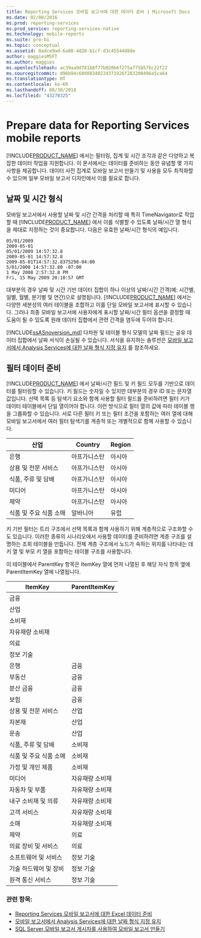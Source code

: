 ```yaml
---
title: Reporting Services 모바일 보고서에 대한 데이터 준비 | Microsoft Docs
ms.date: 02/08/2016
ms.prod: reporting-services
ms.prod_service: reporting-services-native
ms.technology: mobile-reports
ms.suite: pro-bi
ms.topic: conceptual
ms.assetid: 8adce9ad-6a08-4d20-b1cf-d3c45544d8de
author: maggiesMSFT
ms.author: maggies
ms.openlocfilehash: ac39aa9d781b8f77b020b6f275a775b57bc22f22
ms.sourcegitcommit: d96b94c60d88340224371926f283200496a5ca64
ms.translationtype: HT
ms.contentlocale: ko-KR
ms.lasthandoff: 08/30/2018
ms.locfileid: "43278325"
---
```

# <a name="prepare-data-for-reporting-services-mobile-reports"></a>Prepare data for Reporting Services mobile reports
  
[!INCLUDE[PRODUCT_NAME](../../includes/ss-mobilereptpub-long.md)] 에서는 필터링, 집계 및 시간 조각과 같은 다양하고 복잡한 데이터 작업을 지원합니다. 이 문서에서는 데이터를 준비하는 동안 유념할 몇 가지 사항을 제공합니다. 데이터 사전 집계로 모바일 보고서 만들기 및 사용을 모두 최적화할 수 있으며 일부 모바일 보고서 디자인에서 이를 필요로 합니다.   
  
## <a name="date-and-time-formats"></a>날짜 및 시간 형식 
모바일 보고서에서 사용할 날짜 및 시간 간격을 처리할 때 특히 TimeNavigator로 작업할 때 [!INCLUDE[PRODUCT_NAME](../../includes/ss-mobilereptpub-short.md)] 에서 이를 식별할 수 있도록 날짜/시간 열 형식을 제대로 지정하는 것이 중요합니다. 다음은 유효한 날짜/시간 형식의 예입니다.  
  
    05/01/2009    
    2009-05-01    
    05/01/2009 14:57:32.8    
    2009-05-01 14:57:32.8    
    2009-05-01T14:57:32.8375298-04:00    
    5/01/2008 14:57:32.80 -07:00    
    1 May 2008 2:57:32.8 PM    
    Fri, 15 May 2009 20:10:57 GMT    
  
대부분의 경우 날짜 및 시간 기반 데이터 집합이 하나 이상의 날짜/시간 간격(예: 시간별, 일별, 월별, 분기별 및 연간)으로 설명됩니다. [!INCLUDE[PRODUCT_NAME](../../includes/ss-mobilereptpub-short.md)] 에서는 다양한 세분성의 여러 테이블을 조합하고 이를 단일 모바일 보고서에 표시할 수 있습니다. 그러나 최종 모바일 보고서에 사용자에게 표시할 날짜/시간 필터 옵션을 결정할 때 도움이 될 수 있도록 원래 데이터 집합에서 관련 간격을 염두에 두어야 합니다.  

[!INCLUDE[ssASnoversion_md](../../includes/ssasnoversion-md.md)] 다차원 및 테이블 형식 모델의 날짜 필드는 공유 데이터 집합에서 날짜 서식이 손실될 수 있습니다. 서식을 유지하는 솔루션은 [모바일 보고서에서 Analysis Services에 대한 날짜 형식 지정 유지](../../reporting-services/mobile-reports/retain-date-formatting-for-analysis-services-in-mobile-reports.md) 를 참조하세요.
  
## <a name="preparing-filter-data"></a>필터 데이터 준비 ##  
[!INCLUDE[PRODUCT_NAME](../../includes/ss-mobilereptpub-short.md)] 에서 날짜/시간 필드 및 키 필드 모두를 기반으로 데이터를 필터링할 수 있습니다. 키 필드는 숫자일 수 있지만 대부분의 경우 ID 또는 문자열 값입니다. 선택 목록 등 탐색기 요소와 함께 사용할 필터 필드를 준비하려면 필터 키가 데이터 테이블에서 단일 열이어야 합니다. 이런 방식으로 필터 열의 값에 따라 테이블 행을 그룹화할 수 있습니다. 서로 다른 필터 키 또는 필터 조건을 포함하는 여러 열에 대해 모바일 보고서에서 여러 필터 탐색기를 계층적 또는 개별적으로 함께 사용할 수 있습니다.  
  
| 산업  | Country   | Region    |  
| ------------- | ------------- | ------------- |  
| 은행     | 아프가니스탄   | 아시아      |  
| 상용 및 전문 서비스 | 아프가니스탄 | 아시아 |  
| 식품, 주류 및 담배 | 아프가니스탄 | 아시아 |  
| 미디어 | 아프가니스탄 | 아시아 |  
| 제약 | 아프가니스탄 | 아시아 |  
| 식품 및 주요 식품 소매 | 알바니아 | 유럽 |  
  
  
키 기반 필터는 트리 구조에서 선택 목록과 함께 사용하기 위해 계층적으로 구조화할 수도 있습니다. 이러한 종류의 시나리오에서 사용할 데이터를 준비하려면 계층 구조를 설명하는 조회 테이블을 만듭니다. 전체 계층 구조에서 노드가 속하는 위치를 나타내는 데 키 열 및 부모 키 열을 포함하는 테이블 구조를 사용합니다.  
  
이 테이블에서 ParentKey 항목은 ItemKey 열에 먼저 나열된 후 해당 자식 항목 옆에 ParentItemKey 열에 나열됩니다.   
  
|ItemKey    | ParentItemKey |  
| ------------- | ------------- |  
| 금융    |   |  
| 산업   |   |  
| 소비재 |    |  
| 자유재량 소비재 |  |     
| 의료   |   |  
| 정보 기술 |  |  
| 은행 | 금융 |  
| 부동산 | 금융 |  
| 분산 금융 |  금융 |   
| 보험 |   금융 |  
| 상용 및 전문 서비스 |  산업 |  
| 자본재 |   산업 |  
| 운송 |  산업 |  
| 식품, 주류 및 담배 |    소비재 |  
| 식품 및 주요 식품 소매 |    소비재 |  
| 가정 및 개인 제품 | 소비재 |  
| 미디어 | 자유재량 소비재 |  
| 자동차 및 부품 |  자유재량 소비재 |  
| 내구 소비재 및 의류 |자유재량 소비재 |  
| 고객 서비스 |   자유재량 소비재 |  
| 소매 | 자유재량 소비재 |  
| 제약   | 의료 |  
| 의료 장비 및 서비스 |    의료 |  
| 소프트웨어 및 서비스 | 정보 기술 |  
| 기술 하드웨어 및 장비   | 정보 기술 |  
| 원격 통신 서비스 |정보 기술 |  
  
### <a name="see-also"></a>관련 항목:  
- [Reporting Services 모바일 보고서에 대한 Excel 데이터 준비](../../reporting-services/mobile-reports/prepare-excel-data-for-reporting-services-mobile-reports.md)  
- [모바일 보고서에서 Analysis Services에 대한 날짜 형식 지정 유지](../../reporting-services/mobile-reports/retain-date-formatting-for-analysis-services-in-mobile-reports.md)
- [SQL Server 모바일 보고서 게시자를 사용하여 모바일 보고서 만들기](../../reporting-services/mobile-reports/create-mobile-reports-with-sql-server-mobile-report-publisher.md)
  
  
  

